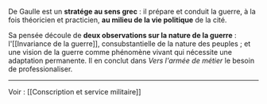 De Gaulle est un **stratége au sens grec** : il prépare et conduit la guerre, à la fois théoricien et practicien, **au milieu de la vie politique** de la cité.

Sa pensée découle de **deux observations sur la nature de la guerre** : l'[[Invariance de la guerre]], consubstantielle de la nature des peuples ; et une vision de la guerre comme phénomène vivant qui nécessite une adaptation permanente. Il en conclut dans _Vers l'armée de métier_ le besoin de professionaliser. 

---

Voir : [[Conscription et service militaire]]